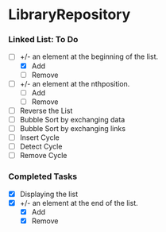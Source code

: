 # LibraryRepository

### Linked List: To Do
* [ ] +/- an element at the beginning of the list.
    * [x] Add
    * [ ] Remove
* [ ] +/- an element at the n​th ​position.
    * [ ] Add 
    * [ ] Remove
* [ ] Reverse the List
* [ ] Bubble Sort by exchanging data
* [ ] Bubble Sort by exchanging links
* [ ] Insert Cycle
* [ ] Detect Cycle
* [ ] Remove Cycle

### Completed Tasks
* [x] Displaying the list
* [x] +/- an element at the end of the list.
    * [x] Add 
    * [x] Remove